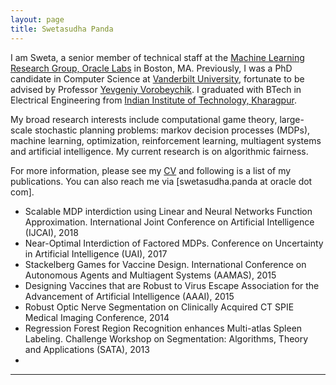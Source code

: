 ```yaml
---
layout: page
title: Swetasudha Panda
---
```



I am Sweta, a senior member of technical staff at the [Machine Learning Research Group, Oracle Labs](https://labs.oracle.com/pls/apex/f?p=labs:49:::::P49_PROJECT_ID:7) in Boston, MA.  Previously, I was a PhD candidate in Computer Science at [Vanderbilt University](https://engineering.vanderbilt.edu/eecs/), fortunate to be advised by Professor [Yevgeniy Vorobeychik](http://vorobeychik.com/). I graduated with BTech in Electrical Engineering from [Indian Institute of Technology, Kharagpur](http://www.iitkgp.ac.in/).  

My broad research interests include computational game theory, large-scale stochastic planning problems: markov decision processes (MDPs), machine learning, optimization, reinforcement learning, multiagent systems and artificial intelligence. My current research is on algorithmic fairness. 

For more information, please see my [CV](https://www.dropbox.com/s/sfvmslymrgmpudt/CV_Sweta_Panda.pdf?dl=0)  and following is a list of my publications.  You can also reach me via [swetasudha.panda at oracle dot com].


-  Scalable MDP interdiction using Linear and Neural Networks Function Approximation. 
   International Joint Conference on Artificial Intelligence (IJCAI), 2018 
-  Near-Optimal Interdiction of Factored MDPs. 
   Conference on Uncertainty in Artificial Intelligence (UAI), 2017 
-  Stackelberg Games for Vaccine Design. 
   International Conference on Autonomous Agents and Multiagent Systems (AAMAS), 2015 
-  Designing Vaccines that are Robust to Virus Escape
   Association for the Advancement of Artificial Intelligence (AAAI), 2015
-  Robust Optic Nerve Segmentation on Clinically Acquired CT
   SPIE Medical Imaging Conference, 2014
-  Regression Forest Region Recognition enhances Multi-atlas Spleen Labeling.
   Challenge Workshop on Segmentation: Algorithms, Theory and Applications (SATA), 2013
-  
   

---



